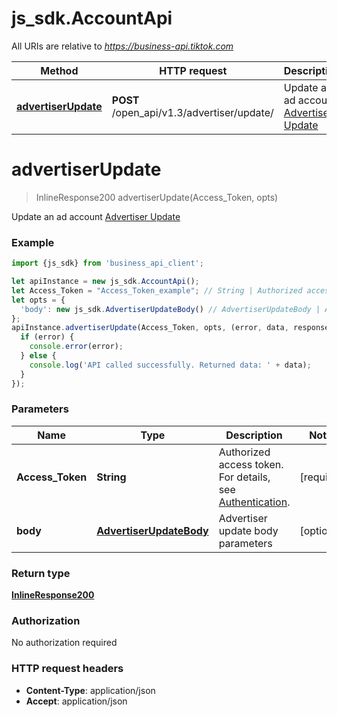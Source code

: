 # js_sdk.AccountApi

All URIs are relative to *https://business-api.tiktok.com*

Method | HTTP request | Description
------------- | ------------- | -------------
[**advertiserUpdate**](AccountApi.md#advertiserUpdate) | **POST** /open_api/v1.3/advertiser/update/ | Update an ad account [Advertiser Update](https://ads.tiktok.com/marketing_api/docs?id&#x3D;1739939050770434)

<a name="advertiserUpdate"></a>
# **advertiserUpdate**
> InlineResponse200 advertiserUpdate(Access_Token, opts)

Update an ad account [Advertiser Update](https://ads.tiktok.com/marketing_api/docs?id&#x3D;1739939050770434)

### Example
```javascript
import {js_sdk} from 'business_api_client';

let apiInstance = new js_sdk.AccountApi();
let Access_Token = "Access_Token_example"; // String | Authorized access token. For details, see [Authentication](https://ads.tiktok.com/marketing_api/docs?id=1738373164380162).
let opts = { 
  'body': new js_sdk.AdvertiserUpdateBody() // AdvertiserUpdateBody | Advertiser update body parameters
};
apiInstance.advertiserUpdate(Access_Token, opts, (error, data, response) => {
  if (error) {
    console.error(error);
  } else {
    console.log('API called successfully. Returned data: ' + data);
  }
});
```

### Parameters

Name | Type | Description  | Notes
------------- | ------------- | ------------- | -------------
 **Access_Token** | **String**| Authorized access token. For details, see [Authentication](https://ads.tiktok.com/marketing_api/docs?id&#x3D;1738373164380162). |[required]  
 **body** | [**AdvertiserUpdateBody**](AdvertiserUpdateBody.md)| Advertiser update body parameters | [optional] 

### Return type

[**InlineResponse200**](InlineResponse200.md)

### Authorization

No authorization required

### HTTP request headers

 - **Content-Type**: application/json
 - **Accept**: application/json

